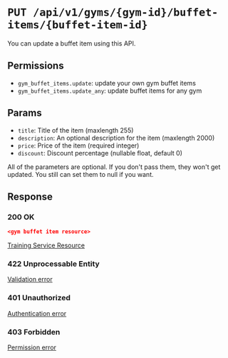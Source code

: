 # `PUT /api/v1/gyms/{gym-id}/buffet-items/{buffet-item-id}`
You can update a buffet item using this API.


## Permissions

- `gym_buffet_items.update`: update your own gym buffet items
- `gym_buffet_items.update_any`: update buffet items for any gym

## Params

- `title`: Title of the item (maxlength 255)
- `description`: An optional description for the item (maxlength 2000)
- `price`: Price of the item (required integer)
- `discount`: Discount percentage (nullable float, default 0)

All of the parameters are optional. If you don't pass them, they won't get updated.
You still can set them to null if you want.

## Response

### 200 OK

```json
<gym buffet item resource>
```

[Training Service Resource](gym_buffet_item_resource.md)

### 422 Unprocessable Entity
[Validation error](../../_globals/validation-errors.md)

### 401 Unauthorized
[Authentication error](../../_globals/authentication-errors.md)

### 403 Forbidden
[Permission error](../../_globals/permission-errors.md)
